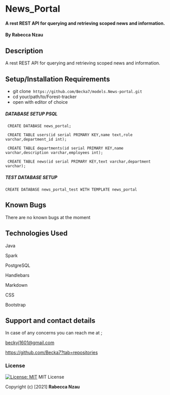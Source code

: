 # News_Portal
####  A rest REST API for querying and retrieving scoped news and information.
#### By **Rabecca Nzau**
## Description
A rest REST API for querying and retrieving scoped news and information.
## Setup/Installation Requirements
* git clone``` https://github.com/Becka7/models.News-portal.git```
* cd your/path/to/Forest-tracker
* open with editor of choice

##### DATABASE SETUP PSQL
```
 CREATE DATABASE news_portal;

 CREATE TABLE users(id serial PRIMARY KEY,name text,role varchar,department_id int);
 
 CREATE TABLE departments(id serial PRIMARY KEY,name varchar,description varchar,employees int);
 
 CREATE TABLE news(id serial PRIMARY KEY,text varchar,department varchar);

```

#####  TEST DATABASE SETUP
```CREATE DATABASE news_portal_test WITH TEMPLATE news_portal```

## Known Bugs
There are no known bugs at the moment
## Technologies Used
Java

Spark

PostgreSQL

Handlebars

Markdown

CSS

Bootstrap


## Support and contact details
In case of any concerns you can reach me at ;

beckyj1601@gmail.com

https://github.com/Becka7?tab=repositories
### License
[![License: MIT](https://img.shields.io/badge/License-MIT-yellow.svg)](https://opensource.org/licenses/MIT)
MIT License

Copyright (c) [2021] **Rabecca Nzau**